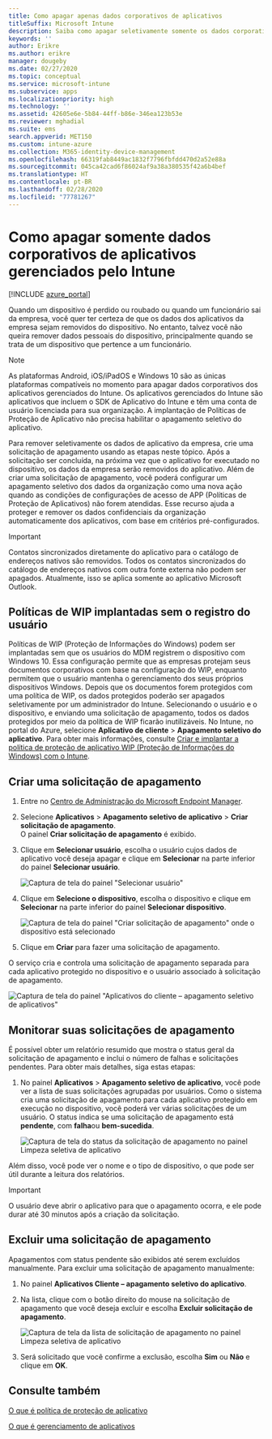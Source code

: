```yaml
---
title: Como apagar apenas dados corporativos de aplicativos
titleSuffix: Microsoft Intune
description: Saiba como apagar seletivamente somente os dados corporativos dos aplicativos gerenciados pelo Intune com o Microsoft Intune.
keywords: ''
author: Erikre
ms.author: erikre
manager: dougeby
ms.date: 02/27/2020
ms.topic: conceptual
ms.service: microsoft-intune
ms.subservice: apps
ms.localizationpriority: high
ms.technology: ''
ms.assetid: 42605e6e-5b84-44ff-b86e-346ea123b53e
ms.reviewer: mghadial
ms.suite: ems
search.appverid: MET150
ms.custom: intune-azure
ms.collection: M365-identity-device-management
ms.openlocfilehash: 66319fab8449ac1832f7796fbfdd470d2a52e88a
ms.sourcegitcommit: 045ca42cad6f86024af9a38a380535f42a6b4bef
ms.translationtype: HT
ms.contentlocale: pt-BR
ms.lasthandoff: 02/28/2020
ms.locfileid: "77781267"
---
```

# <a name="how-to-wipe-only-corporate-data-from-intune-managed-apps"></a>Como apagar somente dados corporativos de aplicativos gerenciados pelo Intune

[!INCLUDE [azure_portal](../includes/azure_portal.md)]

Quando um dispositivo é perdido ou roubado ou quando um funcionário sai da empresa, você quer ter certeza de que os dados dos aplicativos da empresa sejam removidos do dispositivo. No entanto, talvez você não queira remover dados pessoais do dispositivo, principalmente quando se trata de um dispositivo que pertence a um funcionário.

>[!NOTE]
> As plataformas Android, iOS/iPadOS e Windows 10 são as únicas plataformas compatíveis no momento para apagar dados corporativos dos aplicativos gerenciados do Intune. Os aplicativos gerenciados do Intune são aplicativos que incluem o SDK de Aplicativo do Intune e têm uma conta de usuário licenciada para sua organização. A implantação de Políticas de Proteção de Aplicativo não precisa habilitar o apagamento seletivo do aplicativo.

Para remover seletivamente os dados de aplicativo da empresa, crie uma solicitação de apagamento usando as etapas neste tópico. Após a solicitação ser concluída, na próxima vez que o aplicativo for executado no dispositivo, os dados da empresa serão removidos do aplicativo. Além de criar uma solicitação de apagamento, você poderá configurar um apagamento seletivo dos dados da organização como uma nova ação quando as condições de configurações de acesso de APP (Políticas de Proteção de Aplicativos) não forem atendidas. Esse recurso ajuda a proteger e remover os dados confidenciais da organização automaticamente dos aplicativos, com base em critérios pré-configurados.

>[!IMPORTANT]
> Contatos sincronizados diretamente do aplicativo para o catálogo de endereços nativos são removidos. Todos os contatos sincronizados do catálogo de endereços nativos com outra fonte externa não podem ser apagados. Atualmente, isso se aplica somente ao aplicativo Microsoft Outlook.

## <a name="deployed-wip-policies-without-user-enrollment"></a>Políticas de WIP implantadas sem o registro do usuário
Políticas de WIP (Proteção de Informações do Windows) podem ser implantadas sem que os usuários do MDM registrem o dispositivo com Windows 10. Essa configuração permite que as empresas protejam seus documentos corporativos com base na configuração do WIP, enquanto permitem que o usuário mantenha o gerenciamento dos seus próprios dispositivos Windows. Depois que os documentos forem protegidos com uma política de WIP, os dados protegidos poderão ser apagados seletivamente por um administrador do Intune. Selecionando o usuário e o dispositivo, e enviando uma solicitação de apagamento, todos os dados protegidos por meio da política de WIP ficarão inutilizáveis. No Intune, no portal do Azure, selecione **Aplicativo de cliente** > **Apagamento seletivo do aplicativo**. Para obter mais informações, consulte [Criar e implantar a política de proteção de aplicativo WIP (Proteção de Informações do Windows) com o Intune](windows-information-protection-policy-create.md).

## <a name="create-a-wipe-request"></a>Criar uma solicitação de apagamento

1. Entre no [Centro de Administração do Microsoft Endpoint Manager](https://go.microsoft.com/fwlink/?linkid=2109431).
2. Selecione **Aplicativos** > **Apagamento seletivo de aplicativo** > **Criar solicitação de apagamento**.<br>
   O painel **Criar solicitação de apagamento** é exibido.
3. Clique em **Selecionar usuário**, escolha o usuário cujos dados de aplicativo você deseja apagar e clique em **Selecionar** na parte inferior do painel **Selecionar usuário**.

    ![Captura de tela do painel "Selecionar usuário"](./media/apps-selective-wipe/apps-selective-wipe-01.png)

4. Clique em **Selecione o dispositivo**, escolha o dispositivo e clique em **Selecionar** na parte inferior do painel **Selecionar dispositivo**.

    ![Captura de tela do painel "Criar solicitação de apagamento" onde o dispositivo está selecionado](./media/apps-selective-wipe/apps-selective-wipe-02.png)

5. Clique em **Criar** para fazer uma solicitação de apagamento.

O serviço cria e controla uma solicitação de apagamento separada para cada aplicativo protegido no dispositivo e o usuário associado à solicitação de apagamento.

   ![Captura de tela do painel "Aplicativos do cliente – apagamento seletivo de aplicativos"](./media/apps-selective-wipe/apps-selective-wipe-03.png)

## <a name="monitor-your-wipe-requests"></a>Monitorar suas solicitações de apagamento

É possível obter um relatório resumido que mostra o status geral da solicitação de apagamento e inclui o número de falhas e solicitações pendentes. Para obter mais detalhes, siga estas etapas:

1. No painel **Aplicativos** > **Apagamento seletivo de aplicativo**, você pode ver a lista de suas solicitações agrupadas por usuários. Como o sistema cria uma solicitação de apagamento para cada aplicativo protegido em execução no dispositivo, você poderá ver várias solicitações de um usuário. O status indica se uma solicitação de apagamento está **pendente**, com **falha**ou **bem-sucedida**.

    ![Captura de tela do status da solicitação de apagamento no painel Limpeza seletiva de aplicativo](./media/apps-selective-wipe/wipe-request-status-1.png)

Além disso, você pode ver o nome e o tipo de dispositivo, o que pode ser útil durante a leitura dos relatórios.

>[!IMPORTANT]
> O usuário deve abrir o aplicativo para que o apagamento ocorra, e ele pode durar até 30 minutos após a criação da solicitação.

## <a name="delete-a-wipe-request"></a>Excluir uma solicitação de apagamento

Apagamentos com status pendente são exibidos até serem excluídos manualmente. Para excluir uma solicitação de apagamento manualmente:

1. No painel **Aplicativos Cliente – apagamento seletivo do aplicativo**.

2. Na lista, clique com o botão direito do mouse na solicitação de apagamento que você deseja excluir e escolha **Excluir solicitação de apagamento**.

    ![Captura de tela da lista de solicitação de apagamento no painel Limpeza seletiva de aplicativo](./media/apps-selective-wipe/delete-wipe-request.png)

3. Será solicitado que você confirme a exclusão, escolha **Sim** ou **Não** e clique em **OK**.

## <a name="see-also"></a>Consulte também
[O que é política de proteção de aplicativo](app-protection-policy.md)

[O que é gerenciamento de aplicativos](app-management.md)
